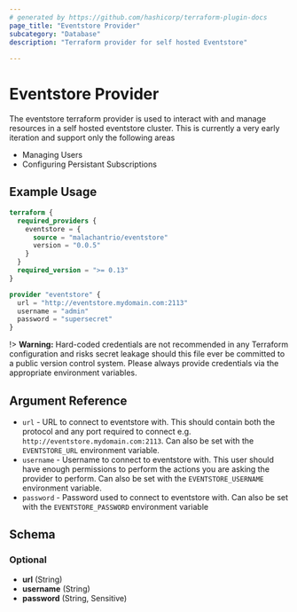 ```yaml
---
# generated by https://github.com/hashicorp/terraform-plugin-docs
page_title: "Eventstore Provider"
subcategory: "Database"
description: "Terraform provider for self hosted Eventstore"
  
---
```


# Eventstore Provider
The eventstore terraform provider is used to interact with and manage resources in a self hosted eventstore cluster. This is currently a very early iteration and support only the following areas
 - Managing Users
 - Configuring Persistant Subscriptions


## Example Usage

```terraform
terraform {
  required_providers {
    eventstore = {
      source = "malachantrio/eventstore"
      version = "0.0.5"
    }
  }
  required_version = ">= 0.13"
}

provider "eventstore" {
  url = "http://eventstore.mydomain.com:2113"
  username = "admin"
  password = "supersecret"
}
```
!> **Warning:** Hard-coded credentials are not recommended in any Terraform
configuration and risks secret leakage should this file ever be committed to a
public version control system. Please always provide credentials via the 
appropriate environment variables.

## Argument Reference
 - `url` - URL to connect to eventstore with. This should contain both the protocol and any port required to connect e.g. `http://eventstore.mydomain.com:2113`. Can also be set with the `EVENTSTORE_URL` environment variable.
 - `username` - Username to connect to eventstore with. This user should have enough permissions to perform the actions you are asking the provider to perform. Can also be set with the `EVENTSTORE_USERNAME` environment variable.
 - `password` - Password used to connect to eventstore with. Can also be set with the `EVENTSTORE_PASSWORD` environment variable


<!-- schema generated by tfplugindocs -->
## Schema

### Optional

- **url** (String)
- **username** (String)
- **password** (String, Sensitive)
